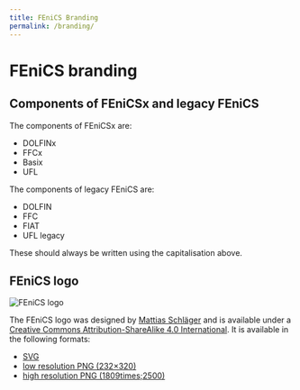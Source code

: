 ```yaml
---
title: FEniCS Branding
permalink: /branding/
---
```


# FEniCS branding

## Components of FEniCSx and legacy FEniCS
The components of FEniCSx are:

* DOLFINx
* FFCx
* Basix
* UFL

The components of legacy FEniCS are:

* DOLFIN
* FFC
* FIAT
* UFL legacy

These should always be written using the capitalisation above.

## FEniCS logo
![FEniCS logo](/logo/fenics_logo.png)

The FEniCS logo was designed by [Mattias Schl&auml;ger](https://www.sch-form.com) and is available
under a [Creative Commons Attribution-ShareAlike 4.0 International](https://creativecommons.org/licenses/by-sa/4.0/).
It is available in the following formats:

* [SVG](/logo/fenics_logo.svg)
* [low resolution PNG (232&times;320)](/logo/fenics_logo.png)
* [high resolution PNG (1809times;2500)](/logo/fenics_logo_large.png)
